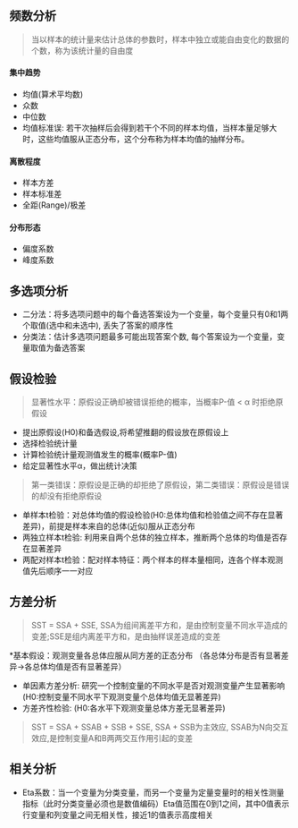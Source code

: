 ## 频数分析
> 当以样本的统计量来估计总体的参数时，样本中独立或能自由变化的数据的个数，称为该统计量的自由度
#### 集中趋势
- 均值(算术平均数)
- 众数
- 中位数
- 均值标准误: 若干次抽样后会得到若干个不同的样本均值，当样本量足够大时，这些均值服从正态分布，这个分布称为样本均值的抽样分布。

#### 离散程度
- 样本方差
- 样本标准差
- 全距(Range)/极差

#### 分布形态
- 偏度系数
- 峰度系数

## 多选项分析

- 二分法：将多选项问题中的每个备选答案设为一个变量，每个变量只有0和1两个取值(选中和未选中), 丢失了答案的顺序性
- 分类法：估计多选项问题最多可能出现答案个数, 每个答案设为一个变量，变量取值为备选答案


## 假设检验
> 显著性水平：原假设正确却被错误拒绝的概率，当概率P-值 < α 时拒绝原假设

- 提出原假设(H0)和备选假设,将希望推翻的假设放在原假设上
- 选择检验统计量
- 计算检验统计量观测值发生的概率(概率P-值)
- 给定显著性水平α，做出统计决策

> 第一类错误：原假设是正确的却拒绝了原假设，第二类错误：原假设是错误的却没有拒绝原假设

- 单样本t检验：对总体均值的假设检验(H0:总体均值和检验值之间不存在显著差异)，前提是样本来自的总体(近似)服从正态分布
- 两独立样本t检验: 利用来自两个总体的独立样本，推断两个总体的均值是否存在显著差异
- 两配对样本t检验：配对样本特征：两个样本的样本量相同，连各个样本观测值先后顺序一一对应

## 方差分析

> SST = SSA + SSE, SSA为组间离差平方和，是由控制变量不同水平造成的变差;SSE是组内离差平方和，是由抽样误差造成的变差

*基本假设：观测变量各总体应服从同方差的正态分布 （各总体分布是否有显著差异->各总体均值是否有显著差异）

- 单因素方差分析: 研究一个控制变量的不同水平是否对观测变量产生显著影响(H0:控制变量不同水平下观测变量个总体均值无显著差异)
- 方差齐性检验: (H0:各水平下观测变量总体方差无显著差异)

> SST = SSA + SSAB + SSB + SSE, SSA + SSB为主效应, SSAB为N向交互效应,是控制变量A和B两两交互作用引起的变差

## 相关分析

- Eta系数：当一个变量为分类变量，而另一个变量为定量变量时的相关性测量指标（此时分类变量必须也是数值编码）Eta值范围在0到1之间，其中0值表示行变量和列变量之间无相关性，接近1的值表示高度相关
